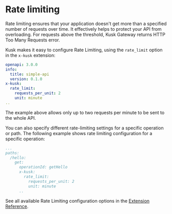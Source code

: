 # Rate limiting

Rate limiting ensures that your application doesn't get more than a specified number of requests over time. It effectively helps to protect your API from overloading. For requests above the threshold, Kusk Gateway returns HTTP Too Many Requests error.

Kusk makes it easy to configure Rate Limiting, using the `rate_limit` option in the `x-kusk` extension:

```yaml
openapi: 3.0.0
info:
  title: simple-api
  version: 0.1.0
x-kusk:
  rate_limit:
    requests_per_unit: 2
    unit: minute
..
```

The example above allows only up to two requests per minute to be sent to the whole API.

You can also specify different rate-limiting settings for a specific operation or path. The following example shows rate limiting configuration for a specific operation:

```yaml
...
paths:
  /hello:
    get:
      operationId: getHello
      x-kusk:
        rate_limit:
          requests_per_unit: 2
          unit: minute
      ..
```

See all available Rate Limiting configuration options in the [Extension Reference](../extension/#rate-limiting).
